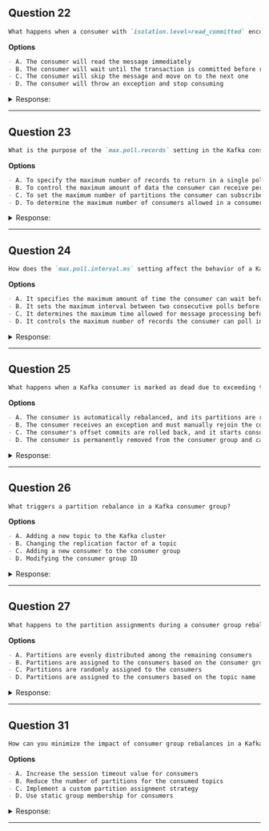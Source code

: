 ## Question 22

```markdown
What happens when a consumer with `isolation.level=read_committed` encounters a message that is part of an ongoing transaction?
```

**Options**

```markdown
- A. The consumer will read the message immediately
- B. The consumer will wait until the transaction is committed before reading the message
- C. The consumer will skip the message and move on to the next one
- D. The consumer will throw an exception and stop consuming
```

<details><summary>Response:</summary>

**Answer:** B

**Explanation:**

```markdown
When using `read_committed`, the consumer will wait until the transaction is completed (committed) before making any message from that transaction visible. This ensures transactional consistency and avoids consuming messages that might later be rolled back.

- A. The consumer would read uncommitted messages, breaking isolation.
- B. Correct — waits for transaction commit to maintain consistency.
- C. Skipping would lead to message loss.
- D. No exceptions are thrown; the consumer simply waits.
```

</details>

---

## Question 23

```markdown
What is the purpose of the `max.poll.records` setting in the Kafka consumer configuration?
```

**Options**

```markdown
- A. To specify the maximum number of records to return in a single poll
- B. To control the maximum amount of data the consumer can receive per second
- C. To set the maximum number of partitions the consumer can subscribe to
- D. To determine the maximum number of consumers allowed in a consumer group
```

<details><summary>Response:</summary>

**Answer:** A

**Explanation:**

```markdown
The `max.poll.records` setting specifies the maximum number of records returned in a single call to `poll()`. This allows controlling batch size for memory and processing reasons.

- A. Correct — controls maximum records per poll.
- B. It does not control data rate per second.
- C. Number of partitions is unrelated.
- D. Consumer group size is not controlled here.
```

</details>

---

## Question 24

```markdown
How does the `max.poll.interval.ms` setting affect the behavior of a Kafka consumer?
```

**Options**

```markdown
- A. It specifies the maximum amount of time the consumer can wait before polling for new records
- B. It sets the maximum interval between two consecutive polls before the consumer is considered dead
- C. It determines the maximum time allowed for message processing before committing offsets
- D. It controls the maximum number of records the consumer can poll in a single request
```

<details><summary>Response:</summary>

**Answer:** B

**Explanation:**

```markdown
`max.poll.interval.ms` defines the max allowed time between calls to `poll()`. If exceeded, the consumer is considered unresponsive and triggers a rebalance.

- A. Not exactly, it's about interval between polls.
- B. Correct — max interval before considered dead.
- C. Not directly related to commit timing.
- D. Record count per poll is controlled by `max.poll.records`.
```

</details>

---

## Question 25

```markdown
What happens when a Kafka consumer is marked as dead due to exceeding the `max.poll.interval.ms` interval?
```

**Options**

```markdown
- A. The consumer is automatically rebalanced, and its partitions are reassigned to other consumers in the group
- B. The consumer receives an exception and must manually rejoin the consumer group
- C. The consumer's offset commits are rolled back, and it starts consuming from the beginning of the assigned partitions
- D. The consumer is permanently removed from the consumer group and cannot rejoin
```

<details><summary>Response:</summary>

**Answer:** A

**Explanation:**

```markdown
When the consumer exceeds `max.poll.interval.ms`, Kafka triggers a rebalance, reassigning the dead consumer's partitions to others. The consumer can later rejoin.

- A. Correct — triggers rebalance and reassignment.
- B. No exception to consumer, handled by broker.
- C. Offset commits are not rolled back.
- D. The consumer is not permanently removed.
```

</details>

---

## Question 26

```markdown
What triggers a partition rebalance in a Kafka consumer group?
```

**Options**

```markdown
- A. Adding a new topic to the Kafka cluster
- B. Changing the replication factor of a topic
- C. Adding a new consumer to the consumer group
- D. Modifying the consumer group ID
```

<details><summary>Response:</summary>

**Answer:** C

**Explanation:**

```markdown
A rebalance is triggered by changes to consumer group membership, such as a new consumer joining or one leaving.

- A. Adding topics does not trigger consumer rebalance.
- B. Replication changes affect brokers, not consumers.
- C. Correct — new consumers cause rebalance.
- D. Changing group ID creates a new group, not rebalance.
```

</details>

---

## Question 27

```markdown
What happens to the partition assignments during a consumer group rebalance?
```

**Options**

```markdown
- A. Partitions are evenly distributed among the remaining consumers
- B. Partitions are assigned to the consumers based on the consumer group ID
- C. Partitions are randomly assigned to the consumers
- D. Partitions are assigned to the consumers based on the topic name
```

<details><summary>Response:</summary>

**Answer:** A

**Explanation:**

```markdown
During rebalance, Kafka reassigns partitions to consumers aiming to distribute load evenly according to the assignment strategy.

- A. Correct — partitions evenly distributed.
- B. Group ID does not affect assignments.
- C. Assignment is deterministic, not random.
- D. Topic name does not influence distribution.
```

</details>

---

## Question 31

```markdown
How can you minimize the impact of consumer group rebalances in a Kafka application?
```

**Options**

```markdown
- A. Increase the session timeout value for consumers
- B. Reduce the number of partitions for the consumed topics
- C. Implement a custom partition assignment strategy
- D. Use static group membership for consumers
```

<details><summary>Response:</summary>

**Answer:** D

**Explanation:**

```markdown
Static group membership allows consumers to keep their partition assignments across restarts, reducing rebalances.

- A. Increasing session timeout helps but does not eliminate rebalances.
- B. Fewer partitions may reduce complexity but is not the main solution.
- C. Custom strategies help but don't prevent rebalances.
- D. Correct — static membership reduces rebalance frequency.
```

</details>

---
